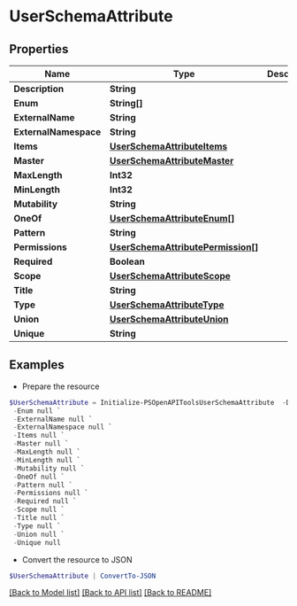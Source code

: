 # UserSchemaAttribute
## Properties

Name | Type | Description | Notes
------------ | ------------- | ------------- | -------------
**Description** | **String** |  | [optional] 
**Enum** | **String[]** |  | [optional] 
**ExternalName** | **String** |  | [optional] 
**ExternalNamespace** | **String** |  | [optional] 
**Items** | [**UserSchemaAttributeItems**](UserSchemaAttributeItems.md) |  | [optional] 
**Master** | [**UserSchemaAttributeMaster**](UserSchemaAttributeMaster.md) |  | [optional] 
**MaxLength** | **Int32** |  | [optional] 
**MinLength** | **Int32** |  | [optional] 
**Mutability** | **String** |  | [optional] 
**OneOf** | [**UserSchemaAttributeEnum[]**](UserSchemaAttributeEnum.md) |  | [optional] 
**Pattern** | **String** |  | [optional] 
**Permissions** | [**UserSchemaAttributePermission[]**](UserSchemaAttributePermission.md) |  | [optional] 
**Required** | **Boolean** |  | [optional] 
**Scope** | [**UserSchemaAttributeScope**](UserSchemaAttributeScope.md) |  | [optional] 
**Title** | **String** |  | [optional] 
**Type** | [**UserSchemaAttributeType**](UserSchemaAttributeType.md) |  | [optional] 
**Union** | [**UserSchemaAttributeUnion**](UserSchemaAttributeUnion.md) |  | [optional] 
**Unique** | **String** |  | [optional] 

## Examples

- Prepare the resource
```powershell
$UserSchemaAttribute = Initialize-PSOpenAPIToolsUserSchemaAttribute  -Description null `
 -Enum null `
 -ExternalName null `
 -ExternalNamespace null `
 -Items null `
 -Master null `
 -MaxLength null `
 -MinLength null `
 -Mutability null `
 -OneOf null `
 -Pattern null `
 -Permissions null `
 -Required null `
 -Scope null `
 -Title null `
 -Type null `
 -Union null `
 -Unique null
```

- Convert the resource to JSON
```powershell
$UserSchemaAttribute | ConvertTo-JSON
```

[[Back to Model list]](../README.md#documentation-for-models) [[Back to API list]](../README.md#documentation-for-api-endpoints) [[Back to README]](../README.md)

